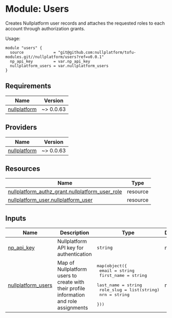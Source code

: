 # Module: Users

Creates Nullplatform user records and attaches the requested roles to each account through authorization grants.

Usage:

```
module "users" {
  source             = "git@github.com:nullplatform/tofu-modules.git//nullplatform/users?ref=v0.0.1"
  np_api_key         = var.np_api_key
  nullplatform_users = var.nullplatform_users
}
```

<!-- BEGIN_TF_DOCS -->
## Requirements

| Name | Version |
|------|---------|
| <a name="requirement_nullplatform"></a> [nullplatform](#requirement\_nullplatform) | ~> 0.0.63 |

## Providers

| Name | Version |
|------|---------|
| <a name="provider_nullplatform"></a> [nullplatform](#provider\_nullplatform) | ~> 0.0.63 |

## Resources

| Name | Type |
|------|------|
| [nullplatform_authz_grant.nullplatform_user_role](https://registry.terraform.io/providers/nullplatform/nullplatform/latest/docs/resources/authz_grant) | resource |
| [nullplatform_user.nullplatform_user](https://registry.terraform.io/providers/nullplatform/nullplatform/latest/docs/resources/user) | resource |

## Inputs

| Name | Description | Type | Default | Required |
|------|-------------|------|---------|:--------:|
| <a name="input_np_api_key"></a> [np\_api\_key](#input\_np\_api\_key) | Nullplatform API key for authentication | `string` | n/a | yes |
| <a name="input_nullplatform_users"></a> [nullplatform\_users](#input\_nullplatform\_users) | Map of Nullplatform users to create with their profile information and role assignments | <pre>map(object({<br/>    email      = string<br/>    first_name = string<br/>    last_name  = string<br/>    role_slug  = list(string)<br/>    nrn        = string<br/>  }))</pre> | n/a | yes |
<!-- END_TF_DOCS -->
